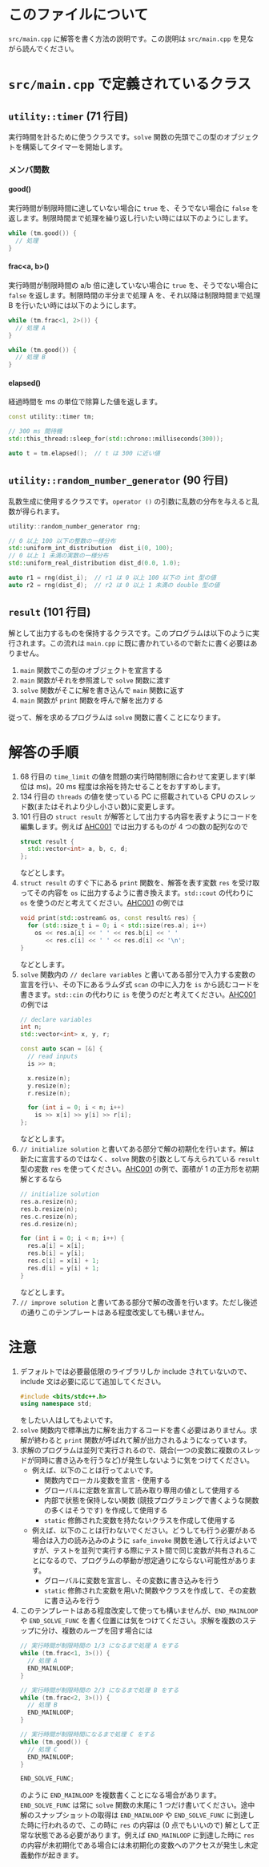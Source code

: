 # このファイルについて

`src/main.cpp` に解答を書く方法の説明です。この説明は `src/main.cpp` を見ながら読んでください。

# `src/main.cpp` で定義されているクラス

## `utility::timer` (71 行目)

実行時間を計るために使うクラスです。`solve` 関数の先頭でこの型のオブジェクトを構築してタイマーを開始します。

### メンバ関数

#### good()

実行時間が制限時間に達していない場合に `true` を、そうでない場合に `false` を返します。制限時間まで処理を繰り返し行いたい時には以下のようにします。

```C++
while (tm.good()) {
  // 処理
}
```

#### frac<a, b>()

実行時間が制限時間の a/b 倍に達していない場合に `true` を、そうでない場合に `false` を返します。制限時間の半分まで処理 A を、それ以降は制限時間まで処理 B を行いたい時には以下のようにします。

```C++
while (tm.frac<1, 2>()) {
  // 処理 A
}

while (tm.good()) {
  // 処理 B
}
```

#### elapsed()

経過時間を ms の単位で除算した値を返します。

```C++
const utility::timer tm;

// 300 ms 間待機
std::this_thread::sleep_for(std::chrono::milliseconds(300));

auto t = tm.elapsed();  // t は 300 に近い値
```

## `utility::random_number_generator` (90 行目)

乱数生成に使用するクラスです。`operator ()` の引数に乱数の分布を与えると乱数が得られます。

```C++
utility::random_number_generator rng;

// 0 以上 100 以下の整数の一様分布
std::uniform_int_distribution  dist_i(0, 100);
// 0 以上 1 未満の実数の一様分布
std::uniform_real_distribution dist_d(0.0, 1.0);

auto r1 = rng(dist_i);  // r1 は 0 以上 100 以下の int 型の値
auto r2 = rng(dist_d);  // r2 は 0 以上 1 未満の double 型の値
```

## `result` (101 行目)

解として出力するものを保持するクラスです。このプログラムは以下のように実行されます。この流れは `main.cpp` に既に書かれているので新たに書く必要はありません。

1. `main` 関数でこの型のオブジェクトを宣言する
1. `main` 関数がそれを参照渡しで `solve` 関数に渡す
1. `solve` 関数がそこに解を書き込んで `main` 関数に返す
1. `main` 関数が `print` 関数を呼んで解を出力する

従って、解を求めるプログラムは `solve` 関数に書くことになります。

# 解答の手順

1. 68 行目の `time_limit` の値を問題の実行時間制限に合わせて変更します(単位は ms)。20 ms 程度は余裕を持たせることをおすすめします。
1. 134 行目の `threads` の値を使っている PC に搭載されている CPU のスレッド数(またはそれより少し小さい数)に変更します。
1. 101 行目の `struct result` が解答として出力する内容を表すようにコードを編集します。例えば [AHC001](https://atcoder.jp/contests/ahc001/tasks/ahc001_a) では出力するものが 4 つの数の配列なので
   ```C++
   struct result {
     std::vector<int> a, b, c, d;
   };
   ```
   などとします。
1. `struct result` のすぐ下にある `print` 関数を、解答を表す変数 `res` を受け取ってその内容を `os` に出力するように書き換えます。`std::cout` の代わりに `os` を使うのだと考えてください。[AHC001](https://atcoder.jp/contests/ahc001/tasks/ahc001_a) の例では
   ```C++
   void print(std::ostream& os, const result& res) {
     for (std::size_t i = 0; i < std::size(res.a); i++)
       os << res.a[i] << ' ' << res.b[i] << ' '
          << res.c[i] << ' ' << res.d[i] << '\n';
   }
   ```
   などとします。
1. `solve` 関数内の `// declare variables` と書いてある部分で入力する変数の宣言を行い、その下にあるラムダ式 `scan` の中に入力を `is` から読むコードを書きます。`std::cin` の代わりに `is` を使うのだと考えてください。[AHC001](https://atcoder.jp/contests/ahc001/tasks/ahc001_a) の例では
   ```C++
   // declare variables
   int n;
   std::vector<int> x, y, r;

   const auto scan = [&] {
     // read inputs
     is >> n;

     x.resize(n);
     y.resize(n);
     r.resize(n);

     for (int i = 0; i < n; i++)
       is >> x[i] >> y[i] >> r[i];
   };
   ```
   などとします。
1. `// initialize solution` と書いてある部分で解の初期化を行います。解は新たに宣言するのではなく、`solve` 関数の引数として与えられている `result` 型の変数 `res` を使ってください。[AHC001](https://atcoder.jp/contests/ahc001/tasks/ahc001_a) の例で、面積が 1 の正方形を初期解とするなら
   ```C++
   // initialize solution
   res.a.resize(n);
   res.b.resize(n);
   res.c.resize(n);
   res.d.resize(n);

   for (int i = 0; i < n; i++) {
     res.a[i] = x[i];
     res.b[i] = y[i];
     res.c[i] = x[i] + 1;
     res.d[i] = y[i] + 1;
   }
   ```
   などとします。
1. `// improve solution` と書いてある部分で解の改善を行います。ただし後述の通りこのテンプレートはある程度改変しても構いません。

# 注意

1. デフォルトでは必要最低限のライブラリしか include されていないので、include 文は必要に応じて追加してください。
   ```C++
   #include <bits/stdc++.h>
   using namespace std;
   ```
   をしたい人はしてもよいです。
1. `solve` 関数内で標準出力に解を出力するコードを書く必要はありません。求解が終わると `print` 関数が呼ばれて解が出力されるようになっています。
1. 求解のプログラムは並列で実行されるので、競合(一つの変数に複数のスレッドが同時に書き込みを行うなど)が発生しないように気をつけてください。
   - 例えば、以下のことは行ってよいです。
     - 関数内でローカル変数を宣言・使用する
     - グローバルに定数を宣言して読み取り専用の値として使用する
     - 内部で状態を保持しない関数 (競技プログラミングで書くような関数の多くはそうです) を作成して使用する
     - `static` 修飾された変数を持たないクラスを作成して使用する
   - 例えば、以下のことは行わないでください。どうしても行う必要がある場合は入力の読み込みのように `safe_invoke` 関数を通して行えばよいですが、テストを並列で実行する際にテスト間で同じ変数が共有されることになるので、プログラムの挙動が想定通りにならない可能性があります。
     - グローバルに変数を宣言し、その変数に書き込みを行う
     - `static` 修飾された変数を用いた関数やクラスを作成して、その変数に書き込みを行う
1. このテンプレートはある程度改変して使っても構いませんが、`END_MAINLOOP` や `END_SOLVE_FUNC` を書く位置には気をつけてください。求解を複数のステップに分け、複数のループを回す場合には
   ```C++
   // 実行時間が制限時間の 1/3 になるまで処理 A をする
   while (tm.frac<1, 3>()) {
     // 処理 A
     END_MAINLOOP;
   }

   // 実行時間が制限時間の 2/3 になるまで処理 B をする
   while (tm.frac<2, 3>()) {
     // 処理 B
     END_MAINLOOP;
   }

   // 実行時間が制限時間になるまで処理 C をする
   while (tm.good()) {
     // 処理 C
     END_MAINLOOP;
   }

   END_SOLVE_FUNC;
   ```
   のように `END_MAINLOOP` を複数書くことになる場合があります。`END_SOLVE_FUNC` は常に `solve` 関数の末尾に 1 つだけ書いてください。途中解のスナップショットの取得は `END_MAINLOOP` や `END_SOLVE_FUNC` に到達した時に行われるので、この時に `res` の内容は (0 点でもいいので) 解として正常な状態である必要があります。例えば `END_MAINLOOP` に到達した時に `res` の内容が未初期化である場合には未初期化の変数へのアクセスが発生し未定義動作が起きます。
